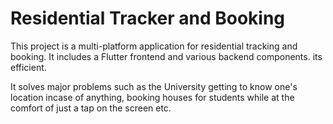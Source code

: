 # Residential Tracker and Booking

This project is a multi-platform application for residential tracking and booking. 
It includes a Flutter frontend and various backend components. its efficient.

It solves major problems such as the University getting to know one's location incase of 
anything, booking houses for students while at the comfort of just a tap on the screen etc.

